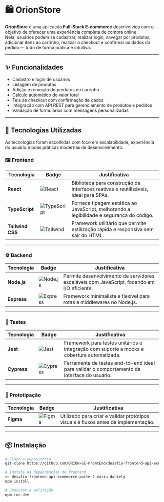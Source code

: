 # 🛍️ OrionStore

**OrionStore** é uma aplicação **Full-Stack E-commerce** desenvolvida com o objetivo de oferecer uma experiência completa de compra online.  
Nela, usuários podem se cadastrar, realizar login, navegar por produtos, adicionar itens ao carrinho, realizar o checkout e confirmar os dados do pedido — tudo de forma prática e intuitiva.

---

## ✨ Funcionalidades

- Cadastro e login de usuários  
- Listagem de produtos  
- Adição e remoção de produtos no carrinho  
- Cálculo automático do valor total  
- Tela de checkout com confirmação de dados  
- Integração com API REST para gerenciamento de produtos e pedidos  
- Validação de formulários com mensagens personalizadas  

---

## 🚀 Tecnologias Utilizadas

As tecnologias foram escolhidas com foco em escalabilidade, experiência do usuário e boas práticas modernas de desenvolvimento.

### 🖼️ Frontend

| Tecnologia | Badge | Justificativa |
|------------|--------|----------------|
| **React** | ![React](https://img.shields.io/badge/React-61DAFB.svg?style=for-the-badge&logo=React&logoColor=black) | Biblioteca para construção de interfaces reativas e reutilizáveis, ideal para SPAs. |
| **TypeScript** | ![TypeScript](https://img.shields.io/badge/TypeScript-3178C6.svg?style=for-the-badge&logo=TypeScript&logoColor=white) | Fornece tipagem estática ao JavaScript, melhorando a legibilidade e segurança do código. |
| **Tailwind CSS** | ![Tailwind](https://img.shields.io/badge/Tailwind%20CSS-06B6D4.svg?style=for-the-badge&logo=Tailwind-CSS&logoColor=white) | Framework utilitário que permite estilização rápida e responsiva sem sair do HTML. |

---

### ⚙️ Backend

| Tecnologia | Badge | Justificativa |
|------------|--------|----------------|
| **Node.js** | ![Node.js](https://img.shields.io/badge/Node.js-5FA04E.svg?style=for-the-badge&logo=nodedotjs&logoColor=white) | Permite desenvolvimento de servidores escaláveis com JavaScript, focando em I/O eficiente. |
| **Express** | ![Express](https://img.shields.io/badge/Express-000000.svg?style=for-the-badge&logo=Express&logoColor=white) | Framework minimalista e flexível para rotas e middlewares no Node.js. |

---

### 🧪 Testes

| Tecnologia | Badge | Justificativa |
|------------|--------|----------------|
| **Jest** | ![Jest](https://img.shields.io/badge/Jest-C21325.svg?style=for-the-badge&logo=Jest&logoColor=white) | Framework para testes unitários e integração com suporte a mocks e cobertura automatizada. |
| **Cypress** | ![Cypress](https://img.shields.io/badge/Cypress-69D3A7.svg?style=for-the-badge&logo=Cypress&logoColor=white) | Ferramenta de testes end-to-end ideal para validar o comportamento da interface do usuário. |

---

### 🎨 Prototipação

| Tecnologia | Badge | Justificativa |
|------------|--------|----------------|
| **Figma** | ![Figma](https://img.shields.io/badge/Figma-F24E1E.svg?style=for-the-badge&logo=Figma&logoColor=white) | Utilizado para criar e validar protótipos visuais e fluxos antes da implementação. |

---

## 📦 Instalação

```bash
# Clone o repositório
git clone https://github.com/ORION-GE-FrontEnd/desafio-frontend-api-ecommerce-parte-2-maria-daniely.git

# Instale as dependências do frontend
cd desafio-frontend-api-ecommerce-parte-2-maria-daniely
npm install

# Executar a aplicação
npm run dev
